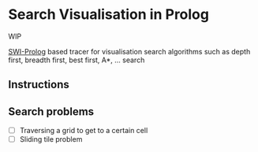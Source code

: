 # Search Visualisation in Prolog

WIP

[SWI-Prolog](http://www.swi-prolog.org/) based tracer for visualisation search
algorithms such as depth first, breadth first, best first, A*, ... search

## Instructions

## Search problems

* [ ] Traversing a grid to get to a certain cell
* [ ] Sliding tile problem
